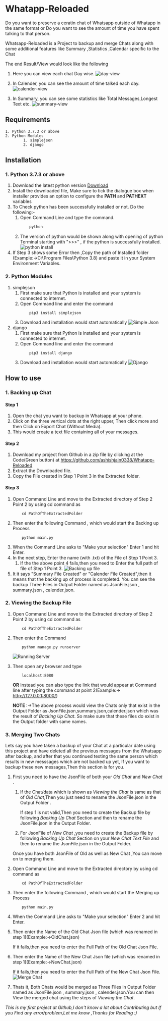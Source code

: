 # Whatapp-Reloaded
Do you want to preserve a ceratin chat of Whatsapp outside of Whatapp in the same format 
													or
Do you want to see the amount of time you have spent talking to that person.

Whatsapp-Reloaded is a Project to backup and merge Chats along with some additional features like Summary ,Statistics ,Calendar specific to the Chat

The end Result/View would look like the following

1. Here you can view each chat Day wise.
	![day-view](https://github.com/ashishjain0338/Whatapp-Reloaded/blob/master/ScreenShots/View/Day.PNG)


2. In Calender, you can see the amount of time talked each day.
	![calender-view](https://github.com/ashishjain0338/Whatapp-Reloaded/blob/master/ScreenShots/View/Calender.PNG)


3. In Summary, you can see some statistics like Total Messages,Longest Text etc.
	![summary-view](https://github.com/ashishjain0338/Whatapp-Reloaded/blob/master/ScreenShots/View/Summary.jpg)

## Requirements

	1. Python 3.7.3 or above
	2. Python Modules
			1. simplejson
			2. django
			
## Installation

### 1. Python 3.7.3 or above

1. Download the latest python version [Download](https://www.python.org/downloads/)
2. Install the downloaded file, Make sure to tick the dialogue box when installer provides an option to configure the **PATH** and **PATHEXT** variables 
3. To Check python has been successfully installed or not. Do the following:-
	1. Open Command Line and type the command. 
		``` bash
			python
		```
	2. The version of python would be shown along with opening of python Terminal starting with ">>>" , if the python is successfully installed.
	![python install](https://github.com/ashishjain0338/Whatapp-Reloaded/blob/master/ScreenShots/Misc/python%20install.PNG)
4. If Step 3 shows some Error then ,Copy the path of Installed folder (Example:->C:\Program Files\Python 3.8) and paste it in your System Environment Variables.

### 2. Python Modules
1. simplejson
	1. First make sure that Python is installed and your system is connected to internet.
	2. Open Command line and enter the command
		```
			pip3 install simplejson
		```
	3. Download and installation would start automatically
	![Simple Json](https://github.com/ashishjain0338/Whatapp-Reloaded/blob/master/ScreenShots/Misc/Simplejson.PNG)
2. django
	1. First make sure that Python is installed and your system is connected to internet.
	2. Open Command line and enter the command
		```
			pip3 install django
		```
	3. Download and installation would start automatically
	![Django](https://github.com/ashishjain0338/Whatapp-Reloaded/blob/master/ScreenShots/Misc/django.PNG)
	
## How to use
### 1. Backing up Chat
#### Step 1
1. Open the chat you want to backup in Whatsapp at your phone.
2. Click on the three vertical dots at the right upper, Then click more and then Click on Export Chat (Without Media).
3. This would create a text file containing all of your messages.

#### Step 2
1. Download my project from Github in a zip file by clicking at the Code(Green button) at https://github.com/ashishjain0338/Whatapp-Reloaded
2. Extract the Downloaded file.
3. Copy the File created in Step 1 Point 3 in the Extracted folder.

#### Step 3
1. Open Command Line and move to the Extracted directory of Step 2 Point 2 by using cd command as
	```
		cd PathOfTheExtractedFolder
	```
2. Then enter the following Command , which would start the Backing up Process
	``` 
		python main.py
	```
3. When the Command Line asks to "Make your selection" Enter 1 and hit Enter.
4. In the next step, Enter the name (with .txt) of the File of Step 1 Point 3.
	1. If the the above point 4 fails,then you need to Enter the full path of file of Step 1 Point 3.
	![Backing up file](https://github.com/ashishjain0338/Whatapp-Reloaded/blob/master/ScreenShots/Misc/Backing%20up%20file.jpg)
5. It it says "Summary File Created" or "Calender File Created",then it means that the backing up of process is completed. You can see the backup Three Files in Output Folder named as JsonFile.json , summary.json , calender.json.

### 2. Viewing the Backup File
1. Open Command Line and move to the Extracted directory of Step 2 Point 2 by using cd command as
	```
		cd PathOfTheExtractedFolder
	```
2. Then enter the Command
	``` 
		python manage.py runserver
	```
	![Running Server](https://github.com/ashishjain0338/Whatapp-Reloaded/blob/master/ScreenShots/Misc/starting%20server.PNG)
3. Then open any browser and type
	```
		localhost:8080
	```
	**OR** Instead you can also type the link that would appear at Command line after typing the command at point 2(Example:-> http://127.0.0.1:8000/)
	
	**NOTE** :->The above process would view the Chats only that exist in the Output Folder as JsonFile.json,summary.json,calender.json which was the result of *Backing Up 	Chat*. So make sure that these files do exist in the Output folder with same names.


### 3. Merging Two Chats
Lets say you have taken a backup of your Chat at a particular date using this project and have deleted all the previous messages from the Whatsapp after backup, and after that you continued texting the same person which results in new messsages which are not backed up yet, If you want to backup these new messages,Then this section is for you.

1. First you need to have the JsonFile of both your *Old Chat* and *New Chat* .
	1. If the Chat/data which is shown as *Viewing the Chat* is same as that of *Old Chat*,Then you just need to rename the JsonFile.json in the Output Folder .
		
		If step 1 is not valid,Then you need to create the Backup file by following *Backing Up Chat* Section and then to rename the JsonFile.json in the Output Folder.
	2. For JsonFile of *New Chat* ,you need to create the Backup file by following *Backing Up Chat* Section on your *New Chat Text File* and then to rename the 				JsonFile.json in the Output Folder.
	
	Once you have both JsonFile of Old as well as New Chat ,You can move on to merging them.
2. Open Command Line and move to the Extracted directory by using cd command as
	```
		cd PathOfTheExtractedFolder
	```
3. Then enter the following Command , which would start the Merging up Process
	``` 
		python main.py
	```
4. When the Command Line asks to "Make your selection" Enter 2 and hit Enter.
5. Then enter the Name of the Old Chat Json file (which was renamed in step 1)(Example:->OldChat.json)

	If it fails,then you need to enter the Full Path of the Old Chat Json File.
6. Then enter the Name of the New Chat Json file (which was renamed in step 1)(Example:->NewChat.json)

	If it fails,then you need to enter the Full Path of the New Chat Json File.
	![Merge Chat](https://github.com/ashishjain0338/Whatapp-Reloaded/blob/master/ScreenShots/Misc/Merge%20Chat.jpg)
7. Thats it, Both Chats would  be merged as  Three Files in Output Folder named as JsonFile.json , summary.json , calender.json.You can then View the merged chat using the steps of *Viewing the Chat*.



*This is my first project at Github,I don't know a lot about Contributing but If you Find any error/problem,Let me know ,Thanks for Reading :)*
